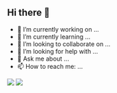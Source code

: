 ## Hi there 👋

- 🔭 I’m currently working on ...
- 🌱 I’m currently learning ...
- 👯 I’m looking to collaborate on ...
- 🤔 I’m looking for help with ...
- 💬 Ask me about ...
- 📫 How to reach me: ...

![](https://github.com/t0a5ted/gh-stats/blob/master/generated/overview.svg)
![](https://github.com/t0a5ted/gh-stats/blob/master/generated/languages.svg)


